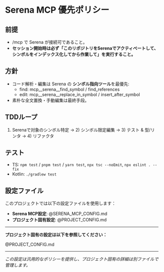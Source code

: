 # Serena MCP 優先ポリシー

## 前提
- /mcp で Serena が接続可であること。
- **セッション開始時は必ず「このリポジトリをSerenaでアクティベートして、シンボルをインデックス化してから作業して」を実行すること。**

## 方針
- コード解析・編集は Serena の **シンボル指向ツール**を最優先:
  - find:  mcp__serena__find_symbol / find_references
  - edit:  mcp__serena__replace_in_symbol / insert_after_symbol
- 素朴な全文置換・手動編集は最終手段。

## TDDループ
1) Serenaで対象のシンボル特定 → 2) シンボル限定編集 → 3) テスト & 型/リンタ → 4) リファクタ

## テスト
- TS: `npm test` / `pnpm test` / `yarn test`, `npx tsc --noEmit`, `npx eslint . --fix`
- Kotlin: `./gradlew test`

## 設定ファイル

このプロジェクトでは以下の設定ファイルを使用します：

- **Serena MCP設定**: @SERENA_MCP_CONFIG.md
- **プロジェクト固有設定**: @PROJECT_CONFIG.md

---

**プロジェクト固有の設定は以下を参照してください：**

@PROJECT_CONFIG.md

---

*この設定は汎用的なポリシーを提供し、プロジェクト固有の詳細は別ファイルで管理します。*
